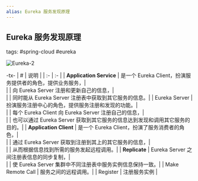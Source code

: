 ```yaml
---
alias: Eureka 服务发现原理 
---
```


## Eureka 服务发现原理 

tags: #spring-cloud  #eureka

![Eureka-2](https://woniumd.oss-cn-hangzhou.aliyuncs.com/java/hemiao/20220627164757.png)


-tx-
| # | 说明 |
| :- | :- |
| **Application Service** | 是一个 Eureka Client，扮演服务提供者的角色，提供业务服务，|\
|                     | 向 Eureka Server 注册和更新自己的信息，|\
|                     | 同时能从 Eureka Server 注册表中获取到其它服务的信息。|
| Eureka Server       | 扮演服务注册中心的角色，提供服务注册和发现的功能。|\
|                     | 每个 Eureka Client 向 Eureka Server 注册自己的信息，|\
|                     | 也可以通过 Eureka Server 获取到其它服务的信息达到发现和调用其它服务的目的。|
| **Application Client**  | 是一个 Eureka Client，扮演了服务消费者的角色，|\
|                     | 通过 Eureka Server 获取到注册到其上的其它服务的信息，|\
|                     | 从而根据信息找到所需的服务发起远程调用。|
| **Replicate**           | Eureka Server 之间注册表信息的同步复制，|\
|                     | 使 Eureka Server 集群中不同注册表中服务实例信息保持一致。|
| Make Remote Call    | 服务之间的远程调用。|
| Register            | 注册服务实例 |
